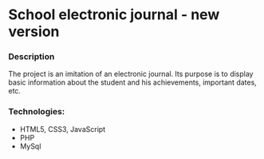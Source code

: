 # School electronic journal - new version

### Description
The project is an imitation of an electronic journal. Its purpose is to display basic information about the student and his achievements, important dates, etc.

### Technologies:
- HTML5, CSS3, JavaScript
- PHP
- MySql
